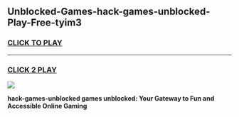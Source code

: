 
## Unblocked-Games-hack-games-unblocked-Play-Free-tyim3
<h3>
<a href="https://premium76.site?title=hack-games-unblocked&ref=15A">CLICK TO PLAY</a></h3>
<hr>

<h3>
<a href="https://premium76.site?title=hack-games-unblocked&ref=15A">CLICK 2 PLAY</a>
  
</h3>

<a href="https://premium76.site?title=hack-games-unblocked&ref=15A"><img src="https://clearcache.store/games.png"></a>


**hack-games-unblocked games unblocked: Your Gateway to Fun and Accessible Online Gaming**
